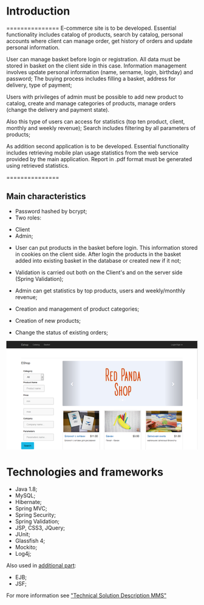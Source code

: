 # Introduction
===============
E-commerce site is to be developed. Essential functionality includes catalog of products, search by catalog, personal accounts where client can manage order, get history of orders and update personal information.

User can manage basket before login or registration. All data must be stored in basket on the client side in this case. 
Information management involves update personal information (name, sername, login, birthday) and password;
The buying process includes filling a basket, address for delivery, type of payment;

Users with privileges of admin must be possible to add new product to catalog, create and manage categories of products, manage orders (change the delivery and payment state).

Also this type of users can access for statistics (top ten product, client, monthly and weekly revenue);
Search includes filtering by all parameters of products;

As addition second application is to be developed.
Essential functionality includes retrieving mobile plan usage statistics from the web service provided by the main application. Report in .pdf format must be generated using retrieved statistics.

=============== 

## Main characteristics
- Password hashed by bcrypt;
- Two roles:
 * Client
 * Admin;

- User can put products in the basket before login. This information stored in cookies on the client side. After login the products in the basket added into existing basket in the database or created new if it not;
- Validation is carried out both on the Client's and on the server side (Spring Validation);

- Admin can get statistics by top products, users and weekly/monthly revenue;
- Creation and management of product categories;
- Creation of new products;
- Change the status of existing orders;

![ScreenShot](https://github.com/fortochnik/tschool/blob/master/screenshot/main_page.png)

#	Technologies and frameworks
*	Java 1.8;
* MySQL;
*	Hibernate;
*	Spring MVC;
*	Spring Security;
* Spring Validation;
*	JSP, CSS3, JQuery;
*	JUnit;
*	Glassfish 4;
*	Mockito;
*	Log4j;

Also used in [additional part](https://github.com/fortochnik/pdfreport):
*	EJB;
*	JSF;

For more information see ["Technical Solution Description MMS"](https://github.com/fortochnik/tschool/blob/master/TechnicalSolutionDescriptionMMS.docx)
